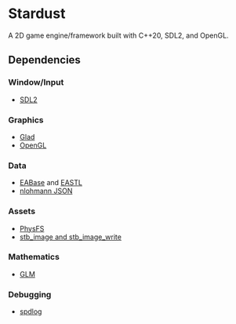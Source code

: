 # Stardust
A 2D game engine/framework built with C++20, SDL2, and OpenGL.

## Dependencies
### Window/Input
* [SDL2](https://www.libsdl.org/)

### Graphics
* [Glad](https://glad.dav1d.de/)
* [OpenGL](https://www.opengl.org/)

### Data
* [EABase](https://github.com/electronicarts/EABase) and [EASTL](https://github.com/electronicarts/EASTL)
* [nlohmann JSON](https://github.com/nlohmann/json)

### Assets
* [PhysFS](https://icculus.org/physfs/)
* [stb_image and stb_image_write](https://github.com/nothings/stb)

### Mathematics
* [GLM](https://github.com/g-truc/glm)

### Debugging
* [spdlog](https://github.com/gabime/spdlog)